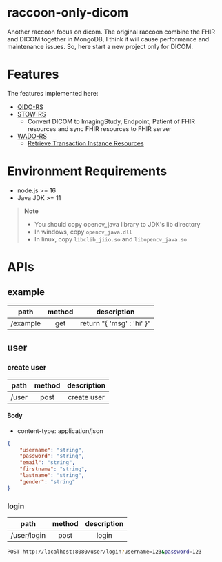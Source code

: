 # raccoon-only-dicom
Another raccoon focus on dicom. The original raccoon combine the FHIR and DICOM together in MongoDB, I think it will cause performance and maintenance issues. So, here start a new project only for DICOM.

# Features
The features implemented here:
- [QIDO-RS](https://dicom.nema.org/medical/dicom/current/output/html/part18.html#sect_10.6)
- [STOW-RS](https://dicom.nema.org/medical/dicom/current/output/html/part18.html#sect_10.5)
    - Convert DICOM to ImagingStudy, Endpoint, Patient of FHIR resources and sync FHIR resources to FHIR server
- [WADO-RS](https://dicom.nema.org/medical/dicom/current/output/html/part18.html#sect_10.4.1.1.1)
    - [Retrieve Transaction Instance Resources](https://dicom.nema.org/medical/dicom/current/output/html/part18.html#table_10.4.1-1)

# Environment Requirements
- node.js >= 16
- Java JDK >= 11

> **Note**
> - You should copy opencv_java library to JDK's lib directory
> - In windows, copy `opencv_java.dll`
> - In linux, copy `libclib_jiio.so` and `libopencv_java.so`
# APIs
## example

|path|method|description              |
|:--:|:----:|:-----------------------:|
| /example  | get  |return "{ 'msg' : 'hi' }"|

## user
### create user

|path|method|description|
|:--:|:----:|:---------:|
| /user  | post |create user|

#### Body
- content-type: application/json
```json
{
    "username": "string",
    "password": "string",
    "email": "string",
    "firstname": "string",
    "lastname": "string",
    "gender": "string"
}
```
### login

|path|method|description|
|:--:|:----:|:---------:|
|/user/login| post |   login   |

```sh
POST http://localhost:8080/user/login?username=123&password=123
```




